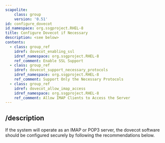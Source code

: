 ```yaml
---
scapolite:
    class: group
    version: '0.51'
id: configure_dovecot
id_namespace: org.ssgproject.RHEL-8
title: Configure Dovecot if Necessary
description: <see below>
contents:
  - class: group_ref
    idref: dovecot_enabling_ssl
    idref_namespace: org.ssgproject.RHEL-8
    ref_comment: Enable SSL Support
  - class: group_ref
    idref: dovecot_support_necessary_protocols
    idref_namespace: org.ssgproject.RHEL-8
    ref_comment: Support Only the Necessary Protocols
  - class: group_ref
    idref: dovecot_allow_imap_access
    idref_namespace: org.ssgproject.RHEL-8
    ref_comment: Allow IMAP Clients to Access the Server
---
```



## /description

If
the system will operate as an IMAP or POP3 server, the dovecot software
should be configured securely by following the recommendations below.
